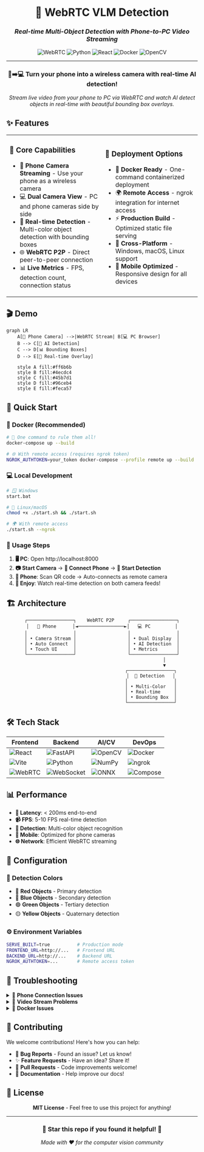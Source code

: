 <div align="center">

# 🎥 WebRTC VLM Detection

### *Real-time Multi-Object Detection with Phone-to-PC Video Streaming*

<img src="https://img.shields.io/badge/WebRTC-Enabled-00D4AA?style=for-the-badge&logo=webrtc&logoColor=white" alt="WebRTC">
<img src="https://img.shields.io/badge/Python-3.9+-3776AB?style=for-the-badge&logo=python&logoColor=white" alt="Python">
<img src="https://img.shields.io/badge/React-18+-61DAFB?style=for-the-badge&logo=react&logoColor=black" alt="React">
<img src="https://img.shields.io/badge/Docker-Ready-2496ED?style=for-the-badge&logo=docker&logoColor=white" alt="Docker">
<img src="https://img.shields.io/badge/OpenCV-Powered-5C3EE8?style=for-the-badge&logo=opencv&logoColor=white" alt="OpenCV">

---

### 📱➡️💻 Turn your phone into a wireless camera with real-time AI detection!

*Stream live video from your phone to PC via WebRTC and watch AI detect objects in real-time with beautiful bounding box overlays.*

</div>

## ✨ Features

<table>
<tr>
<td width="50%">

### 🎯 **Core Capabilities**
- 📱 **Phone Camera Streaming** - Use your phone as a wireless camera
- 💻 **Dual Camera View** - PC and phone cameras side by side
- 🤖 **Real-time Detection** - Multi-color object detection with bounding boxes
- 🌐 **WebRTC P2P** - Direct peer-to-peer connection
- 📊 **Live Metrics** - FPS, detection count, connection status

</td>
<td width="50%">

### 🚀 **Deployment Options**
- 🐳 **Docker Ready** - One-command containerized deployment
- 🌍 **Remote Access** - ngrok integration for internet access
- ⚡ **Production Build** - Optimized static file serving
- 🔧 **Cross-Platform** - Windows, macOS, Linux support
- 📱 **Mobile Optimized** - Responsive design for all devices

</td>
</tr>
</table>

## 🎬 Demo

```mermaid
graph LR
    A[📱 Phone Camera] -->|WebRTC Stream| B[💻 PC Browser]
    B --> C[🤖 AI Detection]
    C --> D[📊 Bounding Boxes]
    D --> E[🎯 Real-time Overlay]
    
    style A fill:#ff6b6b
    style B fill:#4ecdc4
    style C fill:#45b7d1
    style D fill:#96ceb4
    style E fill:#feca57
```

## 🚀 Quick Start

### 🐳 **Docker (Recommended)**

```bash
# 🎯 One command to rule them all!
docker-compose up --build

# 🌐 With remote access (requires ngrok token)
NGROK_AUTHTOKEN=your_token docker-compose --profile remote up --build
```

### 💻 **Local Development**

```bash
# 🪟 Windows
start.bat

# 🐧 Linux/macOS
chmod +x ./start.sh && ./start.sh

# 🌍 With remote access
./start.sh --ngrok
```

### 📱 **Usage Steps**

1. **🖥️ PC**: Open http://localhost:8000
2. **📷 Start Camera** → **🔗 Connect Phone** → **🎯 Start Detection**
3. **📱 Phone**: Scan QR code → Auto-connects as remote camera
4. **🎉 Enjoy**: Watch real-time detection on both camera feeds!

## 🏗️ Architecture

<div align="center">

```ascii
┌─────────────────┐    WebRTC P2P     ┌─────────────────┐
│   📱 Phone      │◄─────────────────►│   💻 PC         │
│                 │                   │                 │
│ • Camera Stream │                   │ • Dual Display  │
│ • Auto Connect  │                   │ • AI Detection  │
│ • Touch UI      │                   │ • Metrics       │
└─────────────────┘                   └─────────────────┘
                                              │
                                              ▼
                                    ┌─────────────────┐
                                    │  🤖 Detection   │
                                    │                 │
                                    │ • Multi-Color   │
                                    │ • Real-time     │
                                    │ • Bounding Box  │
                                    └─────────────────┘
```

</div>

## 🛠️ Tech Stack

<div align="center">

| Frontend | Backend | AI/CV | DevOps |
|----------|---------|-------|--------|
| ![React](https://img.shields.io/badge/-React-61DAFB?style=flat-square&logo=react&logoColor=black) | ![FastAPI](https://img.shields.io/badge/-FastAPI-009688?style=flat-square&logo=fastapi&logoColor=white) | ![OpenCV](https://img.shields.io/badge/-OpenCV-5C3EE8?style=flat-square&logo=opencv&logoColor=white) | ![Docker](https://img.shields.io/badge/-Docker-2496ED?style=flat-square&logo=docker&logoColor=white) |
| ![Vite](https://img.shields.io/badge/-Vite-646CFF?style=flat-square&logo=vite&logoColor=white) | ![Python](https://img.shields.io/badge/-Python-3776AB?style=flat-square&logo=python&logoColor=white) | ![NumPy](https://img.shields.io/badge/-NumPy-013243?style=flat-square&logo=numpy&logoColor=white) | ![ngrok](https://img.shields.io/badge/-ngrok-1F1E37?style=flat-square&logo=ngrok&logoColor=white) |
| ![WebRTC](https://img.shields.io/badge/-WebRTC-333333?style=flat-square&logo=webrtc&logoColor=white) | ![WebSocket](https://img.shields.io/badge/-WebSocket-010101?style=flat-square&logo=socketdotio&logoColor=white) | ![ONNX](https://img.shields.io/badge/-ONNX-005CED?style=flat-square&logo=onnx&logoColor=white) | ![Compose](https://img.shields.io/badge/-Compose-2496ED?style=flat-square&logo=docker&logoColor=white) |

</div>

## 📊 Performance

- **🚀 Latency**: < 200ms end-to-end
- **📹 FPS**: 5-10 FPS real-time detection
- **🎯 Detection**: Multi-color object recognition
- **📱 Mobile**: Optimized for phone cameras
- **🌐 Network**: Efficient WebRTC streaming

## 🔧 Configuration

### 🎨 **Detection Colors**
- 🔴 **Red Objects** - Primary detection
- 🔵 **Blue Objects** - Secondary detection  
- 🟢 **Green Objects** - Tertiary detection
- 🟡 **Yellow Objects** - Quaternary detection

### ⚙️ **Environment Variables**
```bash
SERVE_BUILT=true          # Production mode
FRONTEND_URL=http://...   # Frontend URL
BACKEND_URL=http://...    # Backend URL
NGROK_AUTHTOKEN=...       # Remote access token
```

## 🐛 Troubleshooting

<details>
<summary>📱 <strong>Phone Connection Issues</strong></summary>

- ✅ Ensure both devices on same WiFi
- ✅ Check camera permissions in browser
- ✅ Try different browsers (Chrome recommended)
- ✅ Use ngrok for remote access

</details>

<details>
<summary>🎥 <strong>Video Stream Problems</strong></summary>

- ✅ Check WebRTC connection in console
- ✅ Verify STUN server connectivity
- ✅ Test with `chrome://webrtc-internals`
- ✅ Restart both applications

</details>

<details>
<summary>🐳 <strong>Docker Issues</strong></summary>

- ✅ Ensure Docker Desktop is running
- ✅ Check port 8000 availability
- ✅ Clear Docker cache: `docker system prune`
- ✅ Run as administrator if needed

</details>

## 🤝 Contributing

We welcome contributions! Here's how you can help:

- 🐛 **Bug Reports** - Found an issue? Let us know!
- ✨ **Feature Requests** - Have an idea? Share it!
- 🔧 **Pull Requests** - Code improvements welcome!
- 📖 **Documentation** - Help improve our docs!

## 📄 License

<div align="center">

**MIT License** - Feel free to use this project for anything!

---

### 🌟 **Star this repo if you found it helpful!** 🌟

*Made with ❤️ for the computer vision community*

</div>